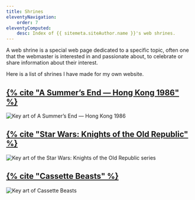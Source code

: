 ```yaml
---
title: Shrines
eleventyNavigation:
    order: 7
eleventyComputed:
    desc: Index of {{ sitemeta.siteAuthor.name }}'s web shrines.
---
```


A web shrine is a special web page dedicated to a specific topic, often one that the webmaster is interested in and passionate about, to celebrate or share information about their interest.

Here is a list of shrines I have made for my own website.

## [{% cite "A Summer’s End — Hong Kong 1986" %}](./asummersend/)

![Key art of A Summer’s End — Hong Kong 1986](/assets/shrines/asummersend/images/ASE_Key_art_intro.png)

## [{% cite "Star Wars: Knights of the Old Republic" %}](./starwarskotor/)

![Key art of the Star Wars: Knights of the Old Republic series](/assets/shrines/starwarskotor/images/swkotor-header.avif)

## [{% cite "Cassette Beasts" %}](./cassettebeasts/)

![Key art of Cassette Beasts](/assets/shrines/cassettebeasts/images/CassetteBeasts_keyart_16_9.png)
